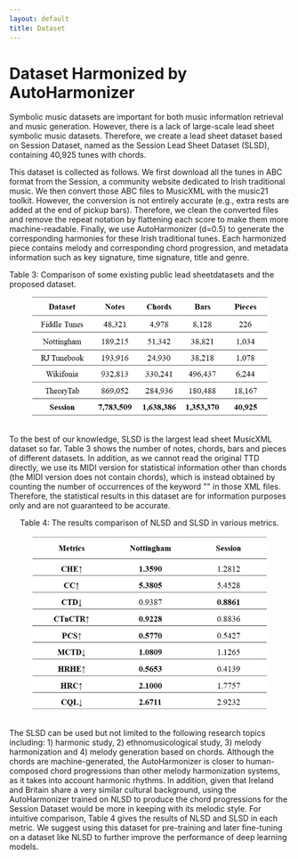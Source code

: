 ```yaml
---
layout: default
title: Dataset
---
```


# Dataset Harmonized by AutoHarmonizer

Symbolic music datasets are important for both music information retrieval and music generation. However, there is a lack of large-scale lead sheet symbolic music datasets. Therefore, we create a lead sheet dataset based on Session Dataset, named as the Session Lead Sheet Dataset (SLSD), containing 40,925 tunes with chords. 

This dataset is collected as follows. We first download all the tunes in ABC format from the Session, a community website dedicated to Irish traditional music. We then convert those ABC files to MusicXML with the music21 toolkit. However, the conversion is not entirely accurate (e.g., extra rests are added at the end of pickup bars). Therefore, we clean the converted files and remove the repeat notation by flattening each score to make them more machine-readable. Finally, we use AutoHarmonizer (d=0.5) to generate the corresponding harmonies for these Irish traditional tunes. Each harmonized piece contains melody and corresponding chord progression, and metadata information such as key signature, time signature, title and genre.

Table 3: Comparison of some existing public lead sheetdatasets and the proposed dataset.
<br>
<center><img src="figs/tbl3.jpg" alt="table3" style="zoom:70%"></center>
<br>

To the best of our knowledge, SLSD is the largest lead sheet MusicXML dataset so far. Table 3 shows the number of notes, chords, bars and pieces of different datasets. In addition, as we cannot read the original TTD directly, we use its MIDI version for statistical information other than chords (the MIDI version does not contain chords), which is instead obtained by counting the number of occurrences of the keyword "<chord>" in those XML files. Therefore, the statistical results in this dataset are for information purposes only and are not guaranteed to be accurate.

<center>Table 4: The results comparison of NLSD and SLSD in various metrics.</center>
<br>
<center><img src="figs/tbl4.jpg" alt="table4" style="zoom:70%"></center>
<br>

The SLSD can be used but not limited to the following research topics including: 1) harmonic study, 2) ethnomusicological study, 3) melody harmonization and 4) melody generation based on chords. Although the chords are machine-generated, the AutoHarmonizer is closer to human-composed chord progressions than other melody harmonization systems, as it takes into account harmonic rhythms. In addition, given that Ireland and Britain share a very similar cultural background, using the AutoHarmonizer trained on NLSD to produce the chord progressions for the Session Dataset would be more in keeping with its melodic style. For intuitive comparison, Table 4 gives the results of NLSD and SLSD in each metric. We suggest using this dataset for pre-training and later fine-tuning on a dataset like NLSD to further improve the performance of deep learning models.
